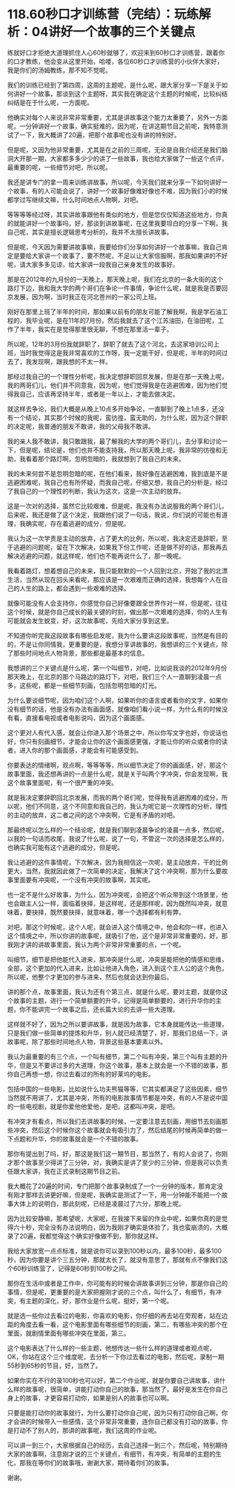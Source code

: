 # 118.60秒口才训练营（完结）：玩练解析：04讲好一个故事的三个关键点

练就好口才拒绝大道理抓住人心60秒就够了，欢迎来到60秒口才训练营，跟着你的口才教练，他会变从这里开始，哈喽，各位60秒口才训练营的小伙伴大家好，我是你们的汤姆教练，那不知不觉呢。

我们的训练已经到了第四周，这周的主题呢，是什么呢，跟大家分享一下是关于如何讲好一个故事，那谈到这个主题呀，其实我在确定这个主题的时候呢，比较纠结纠结是在于什么呢，一方面呢。

他确实对每个人来说非常非常重要，尤其是讲故事这个能力太重要了，另外一方面呢，一分钟讲好一个故事，确实挺难的，因为呢，在讲这期节目之前呢，我特意测试了一下，我大概讲了20遍，把那个故事呢也没有讲的特别好。

但是呢，又因为他非常重要，尤其是在之前的三周呢，无论是自我介绍还是我们脑洞大开那一期，大家都多多少少的讲了一些故事，我也给大家做了一些这个点评，最重要的呢，一些细节对吧，所以呢。

我还是讲专门的拿一周来训练讲故事，所以呢，今天我们就来分享一下如何讲好一个故事，有的人可能会说了，讲好一个故事好像难好像也不难，因为我们小的时候都学过写继续文嘛，什么时间地点人物啊，对吧。

等等等等经过呀，其实讲故事跟他有类似的地方，但是您仅仅知道这些地方，你真的就能讲好一个故事吗，好，那谈到讲故事呢，在这里我要坦白的分享一下啊，我自己呢，其实是擅长逻辑思考分析的，我并不太擅长讲故事。

但是呢，今天因为需要讲故事嘛，我要给你们分享如何讲好一个故事嘛，我自己肯定是要给大家讲一个故事了，要不然呢，不足以让大家信服啊，那我如果讲的不好呢，请大家多多见谅，给大家讲一段我自己亲身发生的故事好。

那是在2012年的九月份的一天晚上，那天晚上呢，我们在北京的一条大街的这个路灯下边，我和我大学的两个哥们在争论一件事情，争论什么呢，就是我是否要回京发展，因为啊，当时我正在河北苍州的一家公司上班。

刚好在那里上班了半年的时间，那如果以前有的朋友可能了解我啊，我是学石油工程的，我毕业呢，是在11年的7月份，然后我就去了这个江苏油田，在油田呢，工作了半年，我实在是觉得那里很无聊，不想在那里活一辈子。

所以呢，12年的3月份我就辞职了，辞职了就去了这个河北，去这家培训公司上班，当时我觉得这是我非常喜欢的工作呀，我一定能干好，但是呢，半年的时间过去了，我发现啊，跟我想的不太一样。

那经过我自己的一个理性分析呢，我决定想辞职回京发展，但是在那一天晚上呢，我的两哥们儿，他们并不同意我，因为呢，他们觉得我是在逃避困难，因为他们觉得我自己，应该再坚持半年，或者是一年以上，才能去做决定。

就这样去争论，我们大概是从晚上10点多开始争论，一直聊到了晚上1点多，还没有一个结论，其实那个时候的我呢，蛮彷徨，蛮无助的，为什么呢，因为这个辞职的决定呢，我普通的朋友不敢讲，我的父母我不敢讲。

我的亲人我不敢讲，我只敢跟我，最了解我的大学的两个哥们儿，去分享和讨论一下，但是呢，结论是，他们也并不能支持我，所以那天晚上呢，我非常的彷徨和无助，我看着那个路灯啊，忽明忽暗的，我就想到了我自己的未来。

我的未来何尝不是忽明忽暗的呢，在他们看来，我好像在逃避困难，我到底是不是逃避困难呢，我自己也有所怀疑，而我自己呢，仔细又想，我自己的分析是，经过了我自己的一个理性的判断，我认为这次，这是一次主动的放弃。

这是一次对的选择，虽然它比较艰难，但是呢，我没有办法说服我的两个哥们儿，后来呢，我还是做了这个决定，我跟他们说了一句话，我说，你们说的可能也有道理，我确实呢，存在着逃避的成分，但是呢。

我认为这一次学责是主动的放弃，占了更大的比例，所以呢，我决定还是辞职，至于逃避的问题呢，留在下次解决，如果我下份工作呢，还是做不好的话，那我再去解决逃避的问题，就这样呢，他们也不能再说什么了，那一晚呢。

我看着路灯，想着想自己的未来，我只能默默的一个人回到北京，开始了我的北漂生活，当然从现在回头来看呢，那应该是一次艰难而正确的选择，我想每个人在自己的人生的路上，都会遇到一些艰难的选择。

就像可能没有人会支持你，你感觉你自己好像要跟全世界作对一样，但是呢，往往这个时候，就是你自己成长的最关键的时刻，做出那一次艰难的选择，你的人生有可能就会发生蜕变，好，这次故事呢，先给大家分享到这里。

不知道你听完我这段故事有哪些启发呢，我为什么要讲这段故事呢，当然是有目的的，不是让你同情我，更重要的是，我想分享讲故事的，我想讲的三个关键点，除了那些时间地点人物背景，那些都是最基本的信息。

我想讲的三个关键点是什么呢，第一个叫细节，对吧，比如说我谈的2012年9月份那天晚上，在北京的那个马路边的路灯下，对吧，我们三个人一直聊到凌晨一点多，这些呢，都是一些细节刻画，包括忽明忽暗的灯光。

为什么要谈细节呢，因为咱们这个人啊，如果听你的语言或者看你的文字，如果你没有细节的话，他是没有办法有画面感，就像咱们看小说一样，为什么有的时候没有看，直接看电视或者电影说吗，因为这个画面感。

这个更对人有代入感，就会让你进入那个场景之中，所以你写文字也好，你说话也好，你只有刻画细节，才能会让你的这个画面感更强，才能让你的听众或者你的读者，进入你的那个画面感，才能会有可能感受到。

你要表达的情绪啊，观点啊，等等等等，所以细节决定了你的画面感，好，那这个故事里面，我还想再讲的一点是什么呢，就是关于叫两个字冲突，你会发现啊，我这个故事里面呢，有一个很严重的冲突。

就是我决定要辞职回北京发展，而我的两个哥们呢，觉得我有逃避困难的成分，所以呢，他们不同意，这个不同意和我自己的，我认为呢它是一次理性的分析，理性的主动的放弃，这二者之间的这个冲突啊，它是有矛盾的对吧。

那最终呢以怎么样的一个结论呢，就是我们聊到凌晨争论的凌晨一点多，然后呢，以我的一句话而收尾，我说了什么呢，说了一句，不管这一次的选择是怎么样的，也确实我可能有这个逃避的成分，但是呢。

我让逃避的这件事情呢，下次解决，因为我相信这一次呢，是主动放弃，干的比例更大，当然，我就因此做了一次简单的决定，我解决了这个冲突啊，那为什么要故事里面要有冲突呢，一个没有冲突的故事啊，其实呢。

也一定不是什么好故事，为什么，因为冲突呢，会把这个听众带到这个场景里，他也会跟主人公一样，面临着抉择，是这样呢，还是那样呢，因为既然叫冲突，就意味着，要抉择，既然要抉择，就意味着，哪一个选择都有利有弊。

对吧，那这个时候呢，这个人呢，就会进入这个情境之中，他会和你一样，也进入这个情境之中，所以你讲的故事呢，就吸引了他，这个是非常非常重要的，好，那我刚才讲的讲故事里面，我认为两个非常非常重要的点，一个呢。

叫细节，细节是把他能代入进来，那冲突是什么呢，冲突是能把他的情感和思维，全部，这个更加的代入进来，比如让他进入角色，进入到这个主人公的这个角色，所以呢，他整个才更加的参与进来，然后也就会达到你最后。

讲的那个点，故事里面，我认为还有个第三点，就是什么呢，要对主题，就是你这个故事的主题，进行一个简单额要的升华，记得是简单额要的，进行升华你的主题，你不能讲完一个故事之后，还长篇大论的去讲一些大道理。

这样就不好了，因为之所以要讲故事，就是因为故事，它本身就能传达一些道理，只是我们做一些简单的提炼和升华，别人就已经清楚了，好，那我们总结一下，讲故事呢，除了那些时间地点人物，背景这些基本要素以外。

我认为最重要的有三个点，一个叫有细节，第二个叫有冲突，第三个叫有主题的升华，但是又不要讲过多的大道理，你这个故事，基本上就会是一个不错的故事，那你自己再想一想，你过去看过的所有的好莱坞的电影。

包括中国的一些电影，比如说什么功夫熊猫等等，它其实都满足了这些因素，细节当然就不用讲了，尤其是冲突，所有的电影故事情节都是冲突，有的人不是说中国的一些电视剧，就是你爱他他爱他，是吧，这都叫冲突，是吧。

有冲突才有看点，所以我们去讲故事的时候，一定要注意去刻画，用细节去刻画那些冲突，然后这个时候你这个故事就会有吸引力了，然后结尾的时候再简单的做一下点题和升华，你的故事就会是一个不错的故事。

那你有提出到了吗，好，那这是我们这一期节目，那当然了，有的人会说了，你刚才那个故事至少得讲了三分钟，对，我确实是讲了至少的三分钟，但是我可以负责任跟大家讲，我在正式录制这期节目之前。

我大概花了20遍的时间，专门把那个故事录制成了一个一分钟的版本，那肯定没有刚才那样去讲更好嘛，但是呢，我确实是测试了一下，用一分钟能不能把一个故事大体上的说明白，那此刻呢，已经是凌晨过了六分，那晚上呢。

因为比较安静嘛，那希望呢，大家呢，在我接下来留的作业中呢，如果你真的是觉得六十秒，完全没有办法说明白，因为我刚才确实是体验了，我也蛮崩溃的，大概录了20遍，我都觉得这个确实好像做不到，那你就这样。

我给大家放宽一点点标准，就是说你可以录到100秒以内，最多100秒，最多100秒，因为你要是讲个三五分钟，那就太长了，就没有意思了，那就有点不像我们这个60秒训练营了，记得是60秒到100秒之间。

那你在生活中或者是工作中，你可能有的时候会讲故事讲到三分钟，那是你自己的事情，但是呢，更重要的是大家把握刚才说的三个点，叫什么了，有细节，有冲突，有主题的深化，好，那作业是什么呢，挺好，第一个呢。

就是选一些你过去看过的电影，你喜欢的电影，你仔细的再去站在旁观者，站在边距的角度去看一看，这个电影里面有哪些细节的刻画，第二，有哪些冲突的那个在里面，就剧情里面有哪些冲突在里面，第三。

这个电影表达了什么样的一些主题，他想传达一些什么样的道理或者观点呢，OK，你站在这个三个维度呢，去分析一下你过去看过的电影，然后呢，录制一期55秒到65秒的节目，好，当然了。

如果你实在不行的录100秒也可以好，第二个作业呢，就是你要自己讲故事，讲什么样的故事呢，很简单，讲能打动你自己的故事，那当然了，最好是发生在你自己身上的故事，才更容易打动你，如果是别人的故事也可以啊。

只要是能打动你的故事就行，为什么要打动你自己呢，因为只有打动你自己啊，你才会讲的时候带入一些感情，这个非常非常重要，连你自己都没有打动的故事，你是打动不了别人的，那讲的故事呢，我们这周的作业呢。

可以讲一到三个，大家根据自己的经历，去自己选择一到三个，然后呢，特别期待大家的故事啊，注意刚才说的三个关键点，有细节，有冲突，有简单的主题的生化，那我在等你们的故事哦，谢谢大家，期待着你们的故事。

谢谢。
